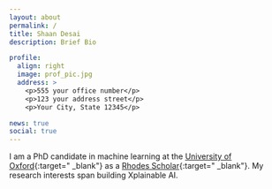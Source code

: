 ```yaml
---
layout: about
permalink: /
title: Shaan Desai
description: Brief Bio

profile:
  align: right
  image: prof_pic.jpg
  address: >
    <p>555 your office number</p>
    <p>123 your address street</p>
    <p>Your City, State 12345</p>

news: true
social: true
---
```


I am a PhD candidate in machine learning at the [University of Oxford](http://www.ox.ac.uk/){:target="
\_blank"} as a [Rhodes Scholar](https://www.rhodeshouse.ox.ac.uk/){:target="
\_blank"}. My research interests span building Xplainable AI.
